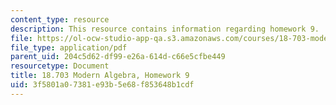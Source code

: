 ```yaml
---
content_type: resource
description: This resource contains information regarding homework 9.
file: https://ol-ocw-studio-app-qa.s3.amazonaws.com/courses/18-703-modern-algebra-spring-2013/3f5801a07381e93b5e68f853648b1cdf_MIT18_703S13_h9.pdf
file_type: application/pdf
parent_uid: 204c5d62-df99-e26a-614d-c66e5cfbe449
resourcetype: Document
title: 18.703 Modern Algebra, Homework 9
uid: 3f5801a0-7381-e93b-5e68-f853648b1cdf
---
```

